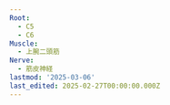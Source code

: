 ```yaml
---
Root:
  - C5
  - C6
Muscle:
  - 上腕二頭筋
Nerve:
  - 筋皮神経
lastmod: '2025-03-06'
last_edited: 2025-02-27T00:00:00.000Z
---
```



